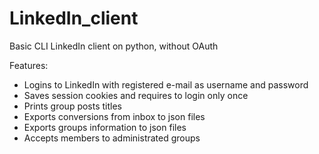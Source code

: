 # LinkedIn_client
Basic CLI LinkedIn client on python, without OAuth

Features:
* Logins to LinkedIn with registered e-mail as username and password
* Saves session cookies and requires to login only once
* Prints group posts titles
* Exports conversions from inbox to json files
* Exports groups information to json files
* Accepts members to administrated groups

